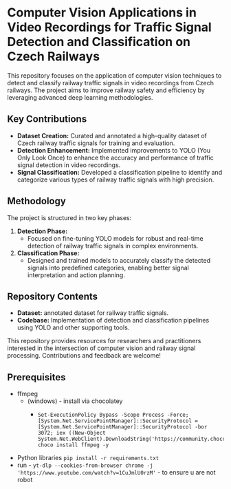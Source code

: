 # Computer Vision Applications in Video Recordings for Traffic Signal Detection and Classification on Czech Railways  

This repository focuses on the application of computer vision techniques to detect and classify railway traffic signals in video recordings from Czech railways. The project aims to improve railway safety and efficiency by leveraging advanced deep learning methodologies.  

## Key Contributions  
- **Dataset Creation:** Curated and annotated a high-quality dataset of Czech railway traffic signals for training and evaluation.  
- **Detection Enhancement:** Implemented improvements to YOLO (You Only Look Once) to enhance the accuracy and performance of traffic signal detection in video recordings.  
- **Signal Classification:** Developed a classification pipeline to identify and categorize various types of railway traffic signals with high precision.  

## Methodology  
The project is structured in two key phases:  
1. **Detection Phase:**  
   - Focused on fine-tuning YOLO models for robust and real-time detection of railway traffic signals in complex environments.  
2. **Classification Phase:**  
   - Designed and trained models to accurately classify the detected signals into predefined categories, enabling better signal interpretation and action planning.  

## Repository Contents  
- **Dataset:** annotated dataset for railway traffic signals.  
- **Codebase:** Implementation of detection and classification pipelines using YOLO and other supporting tools.  

This repository provides resources for researchers and practitioners interested in the intersection of computer vision and railway signal processing. Contributions and feedback are welcome!  

## Prerequisites

- ffmpeg
  - (windows) - install via chocolatey
    - ```
      Set-ExecutionPolicy Bypass -Scope Process -Force; [System.Net.ServicePointManager]::SecurityProtocol = [System.Net.ServicePointManager]::SecurityProtocol -bor 3072; iex ((New-Object System.Net.WebClient).DownloadString('https://community.chocolatey.org/install.ps1'))
      choco install ffmpeg -y
      ```
- Python libraries
``pip install -r requirements.txt``
- run - ``yt-dlp --cookies-from-browser chrome -j  'https://www.youtube.com/watch?v=1CuJmlU0rzM'`` - to ensure u are not robot

